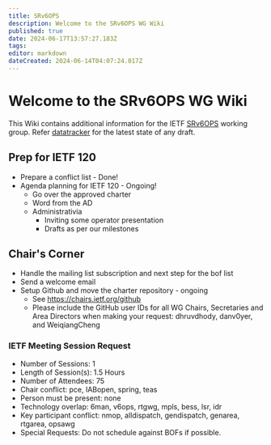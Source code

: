 ```yaml
---
title: SRv6OPS
description: Welcome to the SRv6OPS WG Wiki
published: true
date: 2024-06-17T13:57:27.183Z
tags: 
editor: markdown
dateCreated: 2024-06-14T04:07:24.017Z
---
```


# Welcome to the SRv6OPS WG Wiki

This Wiki contains additional information for the IETF [SRv6OPS](https://datatracker.ietf.org/wg/srv6ops/about/) working group. Refer [datatracker](https://datatracker.ietf.org/wg/srv6ops/documents/) for the latest state of any draft. 

## Prep for IETF 120

- Prepare a conflict list - Done!
- Agenda planning for IETF 120 - Ongoing! 
	- Go over the approved charter
  - Word from the AD 
  - Administrativia 
	- Inviting some operator presentation
	- Drafts as per our milestones

## Chair's Corner

- Handle the mailing list subscription and next step for the bof list
- Send a welcome email
- Setup Github and move the charter repository - ongoing
	- See https://chairs.ietf.org/github
  - Please include the GitHub user IDs for all WG Chairs, Secretaries and Area Directors when making your request:  dhruvdhody, danv0yer, and WeiqiangCheng 

### IETF Meeting Session Request
* Number of Sessions: 1
* Length of Session(s): 1.5 Hours
* Number of Attendees: 75
* Chair conflict: pce, IABopen, spring, teas
* Person must be present: none
* Technology overlap: 6man, v6ops, rtgwg, mpls, bess, lsr, idr
* Key participant conflict: nmop, alldispatch, gendispatch, genarea, rtgarea, opsawg 
* Special Requests: Do not schedule against BOFs if possible.